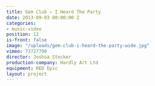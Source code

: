 ```yaml
---
title: Gem Club — I Heard The Party
date: 2013-09-03 00:00:00 Z
categories:
- music-video
position: 12
is-front: false
image: "/uploads/gem-club-i-heard-the-party-wide.jpg"
vimeo: 73727790
director: Joshua Stocker
production-company: Hardly Art Ltd
equipment: RED Epic
layout: project
---
```


